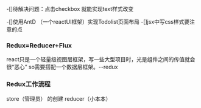 -[]待解决问题：点击checkbox 就能实现text样式改变

-[]使用AntD （一个reactUI框架）实现Todolist页面布局
-[]jsx中写css样式要注意的点
### Redux=Reducer+Flux

react只是一个轻量级视图层框架，写一些大型项目时，光是组件之间的传值就会很“恶心”
so需要搭配一个数据层框架。--redux

### Redux工作流程

store（管理员） 的创建
reducer（小本本）